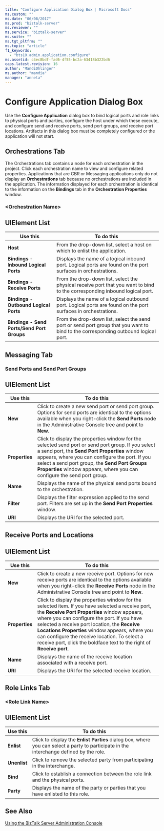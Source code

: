 ```yaml
---
title: "Configure Application Dialog Box | Microsoft Docs"
ms.custom: ""
ms.date: "06/08/2017"
ms.prod: "biztalk-server"
ms.reviewer: ""
ms.service: "biztalk-server"
ms.suite: ""
ms.tgt_pltfrm: ""
ms.topic: "article"
f1_keywords: 
  - "bts10.admin.application.configure"
ms.assetid: c4ec8bdf-fad6-4f55-bc2a-63418b322bd6
caps.latest.revision: 16
author: "MandiOhlinger"
ms.author: "mandia"
manager: "anneta"
---
```

# Configure Application Dialog Box
Use the **Configure Application** dialog box to bind logical ports and role links to physical ports and parties, configure the host under which these execute, and configure send and receive ports, send port groups, and receive port locations. Artifacts in this dialog box must be completely configured or the application will not start.  
  
## Orchestrations Tab  
 The Orchestrations tab contains a node for each orchestration in the project. Click each orchestration name to view and configure related properties. Applications that are CBR or Messaging applications only do not display an **Orchestrations** tab because no orchestrations are included in the application. The information displayed for each orchestration is identical to the information on the **Bindings** tab in the **Orchestration Properties** window.  
  
### \<Orchestration Name>  
  
## UIElement List  
  
|Use this|To do this|  
|--------------|----------------|  
|**Host**|From the drop-down list, select a host on which to enlist the application.|  
|**Bindings - Inbound Logical Ports**|Displays the name of a logical inbound port. Logical ports are found on the port surfaces in orchestrations.|  
|**Bindings - Receive Ports**|From the drop-down list, select the physical receive port that you want to bind to the corresponding inbound logical port.|  
|**Bindings - Outbound Logical Ports**|Displays the name of a logical outbound port. Logical ports are found on the port surfaces in orchestrations.|  
|**Bindings - Send Ports/Send Port Groups**|From the drop-down list, select the send port or send port group that you want to bind to the corresponding outbound logical port.|  
  
## Messaging Tab  
  
### Send Ports and Send Port Groups  
  
## UIElement List  
  
|Use this|To do this|  
|--------------|----------------|  
|**New**|Click to create a new send port or send port group. Options for send ports are identical to the options available when you right-click the **Send Ports** node in the Administrative Console tree and point to **New**.|  
|**Properties**|Click to display the properties window for the selected send port or send port group. If you select a send port, the **Send Port Properties** window appears, where you can configure the port. If you select a send port group, the **Send Port Groups Properties** window appears, where you can configure the send port group.|  
|**Name**|Displays the name of the physical send ports bound to the orchestration.|  
|**Filter**|Displays the filter expression applied to the send port. Filters are set up in the **Send Port Properties** window.|  
|**URI**|Displays the URI for the selected port.|  
  
## Receive Ports and Locations  
  
## UIElement List  
  
|Use this|To do this|  
|--------------|----------------|  
|**New**|Click to create a new receive port. Options for new receive ports are identical to the options available when you right-click the **Receive Ports** node in the Administrative Console tree and point to **New**.|  
|**Properties**|Click to display the properties window for the selected item. If you have selected a receive port, the **Receive Port Properties** window appears, where you can configure the port. If you have selected a receive port location, the **Receive Locations Properties** window appears, where you can configure the receive location. To select a receive port, click the boldface text to the right of **Receive port**.|  
|**Name**|Displays the name of the receive location associated with a receive port.|  
|**URI**|Displays the URI for the selected receive location.|  
  
## Role Links Tab  
  
### \<Role Link Name>  
  
## UIElement List  
  
|Use this|To do this|  
|--------------|----------------|  
|**Enlist**|Click to display the **Enlist Parties** dialog box, where you can select a party to participate in the interchange defined by the role.|  
|**Unenlist**|Click to remove the selected party from participating in the interchange.|  
|**Bind**|Click to establish a connection between the role link and the physical ports.|  
|**Party**|Displays the name of the party or parties that you have enlisted to this role.|  
  
## See Also  
 [Using the BizTalk Server Administration Console](../core/using-the-biztalk-server-administration-console.md)